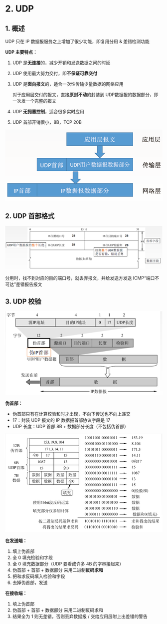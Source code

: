 # 2. UDP

## 1. 概述

UDP 只在 IP 数据报服务之上增加了很少功能，即复用分用 & 差错检测功能

**UDP 主要特点：**

1. UDP 是**无连接**的，减少开销和发送数据之间的时延
2. UDP 使用最大努力交付，即**不保证可靠交付**
3. UDP 是**面向报文**的，适合一次性传输少量数据的网络应用

   对于应用层交付的报文，直接**原封不动**的封装到 UDP数据报的数据部分，即一次发一个完整的报文

4. UDP **无拥塞控制**，适合很多实时应用
5. UDP 首部开销很小，8B，TCP 20B

![](../.gitbook/assets/image%20%28209%29.png)

## 2. UDP 首部格式

![](../.gitbook/assets/image%20%28205%29.png)

分用时，找不到对应的目的端口号，就丢弃报文，并给发送方发送 ICMP“端口不可达”差错报告报文

## 3. UDP 校验

![](../.gitbook/assets/image%20%28206%29.png)

**伪首部：**

* 伪首部只有在计算校验和时才出现，不向下传送也不向上递交
* 17：封装 UDP 报文的 IP 数据报首部协议字段是 17
* UDP 长度：UDP 首部 8B + 数据部分长度（不包括伪首部）

![](../.gitbook/assets/image%20%28207%29.png)

**在发送端：**

1. 填上伪首部
2. 全 0 填充检验和字段
3. 全 0 填充数据部分（UDP 要看成许多 4B 的字串接起来）
4. 伪首部 + 首部 + 数据部分 采用二进制**反码求和**
5. 把和求反码填入检验和字段
6. 去掉伪首部，发送

**在接收端：**

1. 填上伪首部
2. 伪首部 + 首部 + 数据部分 采用二进制反码求和
3. 结果全为 1 则无差错，否则丢弃数据报 / 交给应用层附上出差错的警告


